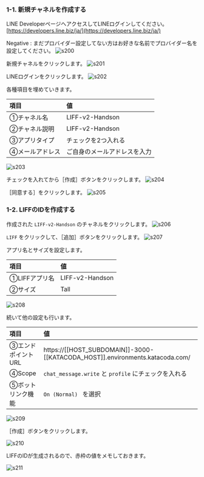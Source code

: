 ### 1-1. 新規チャネルを作成する
LINE DeveloperページへアクセスしてLINEログインしてください。
[https://developers.line.biz/ja/](https://developers.line.biz/ja/)

Negative
: まだプロバイダー設定してない方はお好きな名前でプロバイダー名を設定してください。
![s200](images/s200.png)

新規チャネルをクリックします。
![s201](images/s201.png)

LINEログインをクリックします。
![s202](images/s202.png)

各種項目を埋めていきます。

|項目|値|
|:--|:--|
|①チャネル名|LIFF-v2-Handson|
|②チャネル説明|LIFF-v2-Handson|
|③アプリタイプ|チェックを2つ入れる|
|④メールアドレス|ご自身のメールアドレスを入力|

![s203](images/s203.png)

チェックを入れてから［作成］ボタンをクリックします。
![s204](images/s204.png)

［同意する］をクリックします。
![s205](images/s205.png)

### 1-2. LIFFのIDを作成する

作成された `LIFF-v2-Handson` のチャネルをクリックします。
![s206](images/s206.png)

`LIFF` をクリックして、［追加］ボタンをクリックします。
![s207](images/s207.png)

アプリ名とサイズを設定します。

|項目|値|
|:--|:--|
|①LIFFアプリ名|LIFF-v2-Handson|
|②サイズ|Tall|

![s208](images/s208.png)

続いて他の設定も行います。

|項目|値|
|:--|:--|
|③エンドポイントURL|https://[[HOST_SUBDOMAIN]]-3000-[[KATACODA_HOST]].environments.katacoda.com/|
|④Scope| `chat_message.write` と `profile` にチェックを入れる|
|⑤ボットリンク機能| `On (Normal) ` を選択|

![s209](images/s209.png)

［作成］ボタンをクリックします。

![s210](images/s210.png)

LIFFのIDが生成されるので、赤枠の値をメモしておきます。

![s211](images/s211.png)
